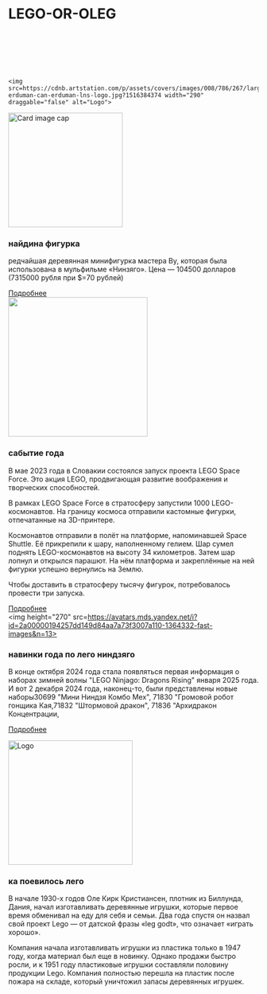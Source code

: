 # LEGO-OR-OLEG<header>
    <img src=https://cdnb.artstation.com/p/assets/covers/images/008/786/267/large/can-erduman-can-erduman-lns-logo.jpg?1516384374 width="290" draggable="false" alt="Logo">
</header>
<main>
  <div class="pos">
    <div class="post">
      <img height="230" src=https://st.bricker.ru/images/store/thumbs/large/album2/e9ed0_php9krXv6.jpeg alt="Card image cap">
      <div>
        <h3>найдина фигурка</h3>
        <p>
          редчайшая деревянная минифигурка мастера Ву, которая была использована в мульфильме «Нинзяго». Цена — 104500 долларов (7315000 рубля при $=70 рублей)
        </p>
        <a href="#">Подробнее</a>
      </div>
    </div>
    <div class="post">
      <img height="280" src=https://avatars.mds.yandex.net/i?id=a82871c5940069da4941377b73243f3a_l-4600186-images-thumbs&n=13>
      <div>
        <h3>сабытие года</h3>
        <p>
          В мае 2023 года в Словакии состоялся запуск проекта LEGO Space Force. Это акция LEGO, продвигающая развитие воображения и творческих способностей.

В рамках LEGO Space Force в стратосферу запустили 1000 LEGO-космонавтов. На границу космоса отправили кастомные фигурки, отпечатанные на 3D-принтере.

Космонавтов отправили в полёт на платформе, напоминавшей Space Shuttle. Её прикрепили к шару, наполненному гелием. Шар сумел поднять LEGO-космонавтов на высоту 34 километров. Затем шар лопнул и открылся парашют. На нём платформа и закреплённые на ней фигурки успешно вернулись на Землю.

Чтобы доставить в стратосферу тысячу фигурок, потребовалось провести три запуска.
        </p>
        <a href="#">Подробнее</a>
      </div>
    </div>
    <div class="post">
      <img height="270" src=https://avatars.mds.yandex.net/i?id=2a00000194257dd149d84aa7a73f3007a110-1364332-fast-images&n=13>
      <div>
        <h3>навинки года по лего ниндзяго</h3>
        <p>
          В конце октября 2024 года стала появляться первая информация о наборах зимней волны "LEGO Ninjago: Dragons Rising" января 2025 года. И вот 2 декабря 2024 года, наконец-то, были представлены новые наборы30699 "Мини Ниндзя Комбо Мех", 71830 "Громовой робот гонщика Кая,71832 "Штормовой дракон", 71836 "Архидракон Концентрации,
        </p>
        <a href="#">Подробнее</a>
      </div>
    </div>
  </div>
</main>
<footer>
  <div>
    <div>
      <div>
        <img src=https://cdnb.artstation.com/p/assets/covers/images/008/786/267/large/can-erduman-can-erduman-lns-logo.jpg?1516384374 alt="Logo" width="250">
      </div>
      <div class="footer-columns">
        <div class="footer-column">
          <h3>ка поевилось лего</h3>
          <p>В начале 1930-х годов Оле Кирк Кристиансен, плотник из Биллунда, Дания, начал изготавливать деревянные игрушки, которые первое время обменивал на еду для себя и семьи. Два года спустя он назвал свой проект Lego — от датской фразы «leg godt», что означает «играть хорошо».

Компания начала изготавливать игрушки из пластика только в 1947 году, когда материал был еще в новинку. Однако продажи быстро росли, и к 1951 году пластиковые игрушки составляли половину продукции Lego. Компания полностью перешла на пластик после пожара на складе, который уничтожил запасы деревянных игрушек.
</p>            
